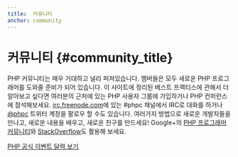 ```yaml
---
title:  커뮤니티
anchor: community
---
```


# 커뮤니티 {#community_title}

PHP 커뮤니티는 매우 거대하고 널리 퍼져있습니다. 멤버들은 모두 새로운 PHP 프로그래머를 도와줄 준비가 되어 있습니다. 이
사이트에 정리된 베스트 프랙티스에 관해서 더 알아보고 싶다면 여러분의 근처에 있는 PHP 사용자 그룹에 가입하거나 PHP
컨퍼런스에 참석해보세요. [irc.freenode.com][php-irc]에 있는 #phpc 채널에서 IRC로 대화를 하거나 [@phpc][phpc-twitter]
트위터 계정을 팔로우 할 수도 있습니다. 여러가지 방법으로 새로운 개발자들을 만나고, 새로운 내용을 배우고, 새로운 친구를
만드세요! Google+의 [PHP 프로그래머 커뮤니티][php-programmers-gplus]와 [StackOverflow][php-so]도 활용해 보세요.

[PHP 공식 이벤트 달력 보기][php-calendar]


[php-irc]: http://webchat.freenode.net/?channels=phpc
[phpc-twitter]: https://twitter.com/phpc
[php-programmers-gplus]: https://plus.google.com/u/0/communities/104245651975268426012
[php-so]: http://stackoverflow.com/questions/tagged/php
[php-calendar]: http://php.net/cal.php
